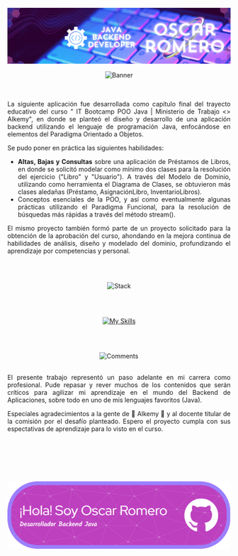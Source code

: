 <section align="center">

![Header](./GitHubImages/Banner_LinkedIn.png)

![Banner](./GitHubImages/🤓 Prestamos_de_Libros 📚.png)

</center>

<section align="justify">

<br></br>
La siguiente aplicación fue desarrollada como capítulo final del trayecto educativo del curso " IT Bootcamp POO Java | Ministerio de Trabajo <> Alkemy", en donde se planteó el diseño y
desarrollo de una aplicación backend utilizando el lenguaje de programación Java, enfocándose en elementos del Paradigma Orientado a Objetos.

Se pudo poner en práctica las siguientes habilidades:

- <strong>Altas, Bajas y Consultas</strong> sobre una aplicación de Préstamos de Libros, en donde se solicitó modelar como mínimo dos clases para la resolución del ejercicio ("Libro"
y "Usuario"). A través del Modelo de Dominio, utilizando como herramienta el Diagrama de Clases, se obtuvieron más clases aledañas (Préstamo, AsignaciónLibro, InventarioLibros).
- Conceptos esenciales de la POO, y así como eventualmente algunas prácticas utilizando el Paradigma Funcional, para la resolución de búsquedas más rápidas a través del método stream().

El mismo proyecto también formó parte de un proyecto solicitado para la obtención de la aprobación del curso, ahondando en la mejora continua de habilidades de análisis, diseño y modelado
del dominio, profundizando el aprendizaje por competencias y personal.


<br></br>
</section>

<section align="center">


![Stack](./GitHubImages/📘 Tecnologias_Usadas ✏️.png)

<br></br>


[![My Skills](https://skillicons.dev/icons?i=java,git&theme=light)](https://skillicons.dev)


<br></br>
</section>

<section align="center">

![Comments](./GitHubImages/🏫 Comentarios_del_Desarrollo 👩🏾_🏫.png)
<br></br>

<div align="justify">

El presente trabajo representó un paso adelante en mi carrera como profesional. Pude repasar y rever muchos de los contenidos que serán críticos para agilizar mi aprendizaje en el mundo del Backend de Aplicaciones, sobre todo en uno de mis lenguajes favoritos (Java).

Especiales agradecimientos a la gente de 🦊 Alkemy 🚀 y al docente titular de la comisión por el desafío planteado. Espero el proyecto cumpla con sus espectativas de aprendizaje para lo visto en el curso.

<br></br>

</div>
<br></br>


![Header](./GitHubImages/github-header-image.png)


</section>
